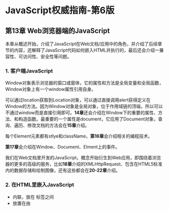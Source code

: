 # JavaScript权威指南-第6版

## 第13章 Web浏览器端的JavaScript

本章从概述开始，介绍了JavaScript在Web文档/应用中的角色，并介绍了后续章节的内容，还解释了JavaScript代码如何嵌入HTML并执行的，最后还会介绍一兼容性、可访问性、安全性等问题。

### 1. 客户端JavaScript

Window对象表示浏览器的窗口或窗体，它的属性和方法是全局变量和全局函数，Window对象上有一个window属性引用自身。

可以通过location获取到Location对象，可以通过直接调用alert获得定义在Window的方法。因为Window对象是全局对象，位于作用域链的顶端，所以可以不通过window而是直接引用即可。**14章**还会介绍在Window下的重要的属性、方法、和构造函数。最重要的一个属性是document，它应用了Document对象，查询、遍历、修改文档的方法会在**15章**介绍。

每个Element元素都有stlye和className，**第16章**会介绍相关的编程技术。

**第17章**会介绍在Window、Document、Elment上的事件。

我们在Web文档里开发的JavaScript，概念开始衍生到Web应用，即围绕着浏览器的更多的高级的服务，比如**18章**介绍的XMLHttpRequest、包含在HTML5标准内的数据存储和绘制图像，还有这些都会在**20-22章**介绍。

### 2. 在HTML里嵌入JavaScript

- 内联，放在 <script>和</script>标签之间
- 放置在由<script>标签的src属性指定的外部文件中
- 放置在HTML事件处理程序中
- 放在一个URL里，这个URL使用特殊的 “javascript:”协议

一个有用的实践是可以把包含 "javascript:代码" 的链接收藏到浏览器中，浏览器会执行代码中的内容，有两点需要注意：即便代码是多行写成的，HTML也会把它解析成一行，并且在其中的`//`注释是无效；另外注意代码里面不能包含`href=`后面所使用的引号。

### 3. JavaScript程序的执行

当Web页面包含使用iframe嵌入的窗体，文档和被嵌入的文档会有不同的全局对象，但是如果文档来自于同一个服务器，两个文档上是可以交互的，你可以把它当做一个程序的两个不同部分，在**14.8.3节**会介绍。

JavaScript的程序执行有两个阶段，第一阶段载入文档内容，并按照文档中（并不总是）中的出现顺序执行；第二阶段Web浏览器调用事件处理程序来响应异步发生的事件，它可以是用户操作，也可以是网络活动或者代码中的错误来触发。**13.3.4节**会介绍这两个阶段。

脚本和事件处理程序在同一时间只Web能执行一个，没有并发性，在**13.3.3节**会介绍单线程执行模型。

#### 3.1 同步、异步和延迟的脚本

当HTML解析器遇到`<script>`元素时，它默认必须先执行脚本，然后再恢复文档的解析和渲染。

可以使用defer和async属性来改变脚本的执行方式，即浏览器会下载脚本时继续解析和渲染文档。它们都是不带值的布尔属性，出现在<script>标签里即可。

- defer属性使得浏览器延迟脚本执行，知道文档的载入和解析完成

- async属性是的浏览器尽可能快地执行脚本，而不用在下载脚本时阻塞文档解析

defer的脚本会按照他们在文档中的出现顺序执行，async会在它们载入后就执行，意味着它们可能是无序的。

在不支持的async浏览器中，可以通过动态创建<script>元素并把它插入文档中，来实现脚本的异步载入和执行。

作者提示使用它们的时候，考虑浏览器的实际实现程度。


#### 3.2 事件驱动的JavaScript

事件和时间处理是**第17章**的内容，这一节仅提供一个快速概览。

#### 3.3 客户端JavaScript线程模型

HTML5定义了一种作为后台线程的 "Web Worker",单客户端JavaScript还是像严格的单线程一样工作，甚至可能并发执行的时候，客户端JavaScript也不会知道是否真的有并行逻辑在执行。

单线程的执行是为了让编程更简单，意味着浏览器在事件处理程序执行时停止用户输入，如果脚本和时间处理程序太长时间，可能带来的影响有：用户无法在脚本完成前看到文档内容；浏览器无法响应，让用户人为浏览器崩溃了。对应的处理是应该在有较多的计算导致延迟之前，将文档完全载入，并且能在计算机计算的时候告知用户浏览器没有挂起。

**22.4节**介绍了Web worker的更多信息，它是用来执行密集任务而不冻结用户界面的后台线程。

#### 3.4 客户端JavaScript时间线

1. 浏览器创建Document对象，解析Web页面，document.readystate的值是loading
2. 遇到不含async和defer属性的<script>元素时，将他们添加到文档中并开始执行，同时文档的解析器会停止，脚本就可以使用document.write来操作文档结构，这些脚本（同步脚本）可以看到它自己的<script>和它们之前的文档内容。
3. 遇到async属性的<script>元素时候，会下载脚本并继续解析文档，并且脚本会在下载完成后尽快执行，异步脚本禁止实用docuemnt.write方法。
4. 文档完成解析时，document.readyState编程interactive
5. 所有的defer脚本会按照在文档中的出现顺序执行，一步脚本可能会在这个时间执行，延迟脚本能访问完整的文档树，禁止实用docuemnnt.write方法（**为什么，这有点奇怪呀？**）
6. 浏览器在Document对象上触发DocumentContentLoad事件，标志着程序执行从同步执行阶段转化到了异步事件驱动阶段。
7. 文档完全解析完成，但可能还在等待其他内容的载入，比如图片，当所有这些内容载入，并且所有异步脚本完成载入和执行时，document.readyState编程complete，Web浏览器触发Window对象上的load事件。
8. 开始调用异步事件，异步响应用户输入、网络时间、计时器等。

如上是理想的时间线，具体文档什么时候对用户可见，浏览器什么时候必须开始响应用户输入，没有明确指定，根据不同的浏览器实现而有所不同。

### 4. 兼容性和互用性

问题可以归为三类

- 演化：发展演变中，新倡导的特性、API被实现，老版本的浏览器不支持。
- 未实现：不同浏览器对于特性是否有必要实现存在观点上的差异
- bug：浏览器自身存在bug或并没有按照规范准确地实现API

本节提供了一些可能有助于解决兼容性问题的网站，以及一些具体的解决兼容性问题的策略，遇到的时候可以细看。

### 5. 可访问性

用很小的篇幅概述了让有视觉障碍或肢体困难的用户正确获取信息的相关只是。

### 6. 安全性

#### 6.1 JavaScript不能做什么

针对恶意代码的第一条防线是不支持某些功能，比如客户端JavaScript没有权限来写入或删除客户计算机上的任意文件或列出任意目录；客户端JavaScript没有通用的网络能力。

针对恶意代码的第二条防线是在自己支持的某些功能上的限制：

- 打开新的浏览器窗口受到限制，只有响应用户鼠标单击这样的事件才能使用
- 不允许未经过用户确认就关闭它的窗口
- FileUpload元素的value是只读的
- 脚本不能读取服务器载入的文档内容，除非脚本就是个该文档载入的；另外一个限制是脚本不能在来自不同服务器的文档上注册事件监听器（同源策略）

具体的浏览器实现上会有一些差异，会有自己的偏好。


#### 6.2 同源策略

即JavaScript代码能操作哪些内容的一条完整的安全限制，当Web页面存在多个<iframe>元素或者打开其他浏览器窗口的时候，这一策略就会发挥作用。具体来说，脚本只能读取和所属文档来源相同窗口和文档的属性。

需要注意的是，脚本本身的来源和同源策略无关，而和脚本所嵌入的文档的来源有关。

同源策略还应用于使用XMLHttpRequest生成的HTTP请求（第18章）。

某些情况下，同源策略太过严格了，有三种手段相对宽松的方式来使用它：

- 有多个子域的大站点，可以通过在Document对象上设置domain属性，只要domain是一致的（域名本身是有效的前缀或本身，并且必须domain有一个点号），那么这两个窗口就不在受同源策略的约束，他们可以互相读取对方的属性。

- 第二项技术是已经被标准化的跨域资源共享（Cross-Origin Resource Sharing）。

- 第三种技术是跨文档消息（cross-document messaging)，允许文档的脚本传递消息到另外一个文档的脚本，而不管来源是否同源，具体我调用Window对象上的postMessage方法发送，使用onmessage时间接收。第22.3节有它的更多细节。


#### 6.3 脚本化插件和ActiveX控件

很多Web浏览器有校本化的插件或者控件，可以增强客户端脚本的特性，但同时也可能引入安全问题，Jave和Flash插件看去具有健壮的安全性，ActiveX则有着糟糕的历史遗留问题。

#### 6.4 跨站脚本

XSS（Cross-site scripting）即攻击者向目标网站注入HTML标签或脚本，比如：一个站点A的功能是从浏览器地址的search中获取到一个参数，然后document.write到文档中，如果这个search参数被恶意改成了一个包含了<script src>的内容，那么加载的js就可以在文档中盗取cookie等信息，发送给自己的服务器。

#### 6.5 拒绝服务攻击

有一种攻击会通过无限循环alert或者setInterval来占用CPU，但作为网站所有者，你当然希望用户能正常访问，因此这不是一个常见的问题。

#### 7. 客户端框架

框架发展日新月异，该部分的介绍颇有点过时，略。
